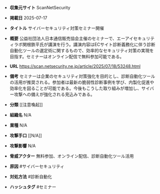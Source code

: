 - **収集元サイト**
ScanNetSecurity

- **掲載日**
2025-07-17

- **タイトル**
サイバーセキュリティ対策セミナー開催

- **概要**
公益社団法人日本通信販売協会主催のセミナーで、エーアイセキュリティラボ関根鉄平氏が講演を行う。講演内容はECサイト診断義務化に伴う診断自動化ツールの選定術に関するもので、効率的なセキュリティ対策の実現を目指す。セミナーはオンライン配信で無料参加可能である。

- **URL**
https://scan.netsecurity.ne.jp/article/2025/07/18/53248.html

- **備考**
セミナーは企業のセキュリティ対策強化を目的とし、診断自動化ツールの活用が推奨される。参加者は最新の脆弱性診断事例を学び、内製化促進や効率化を図ることが可能である。今後もこうした取り組みが増加し、サイバー攻撃への備えが強化される見込みである。

- **分類**
[[注意喚起]]

- **組織名**
N/A

- **業種**
N/A

- **攻撃手口**
[[N/A]]

- **攻撃影響**
N/A

- **脅威アクター**
無料参加、オンライン配信、診断自動化ツール活用

- **原因**
#サイバーセキュリティ

- **対処方法**
#診断自動化

- **ハッシュタグ**
#セミナー
